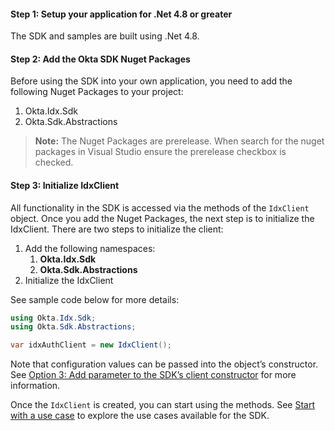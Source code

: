 #### Step 1: Setup your application for .Net 4.8 or greater

The SDK and samples are built using .Net 4.8.

#### Step 2: Add the Okta SDK Nuget Packages

Before using the SDK into your own application, you need to add the following
Nuget Packages to your project:

1. Okta.Idx.Sdk
1. Okta.Sdk.Abstractions

> **Note:** The Nuget Packages are prerelease.  When search for the nuget
packages in Visual Studio ensure the prerelease checkbox is checked.

#### Step 3: Initialize IdxClient

All functionality in the SDK is accessed via the methods of the
`IdxClient` object. Once you add the Nuget Packages, the next step
is to initialize the IdxClient.  There are two steps to initialize
the client:

1. Add the following namespaces:
   1. **Okta.Idx.Sdk**
   1. **Okta.Sdk.Abstractions**
1. Initialize the IdxClient

See sample code below for more details:

```csharp
using Okta.Idx.Sdk;
using Okta.Sdk.Abstractions;

var idxAuthClient = new IdxClient();
```

Note that configuration values can be passed into the object’s constructor.
See
[Option 3: Add parameter to the SDK’s client constructor](/docs/guides/oie-embedded-sdk-setup/aspnet/oie-embedded-sdk-sample-app-setup/#sdkconstructor)
for more information.

Once the `IdxClient` is created, you can start using the methods.
See [Start with a use case]() to explore the use cases available for
the SDK.
